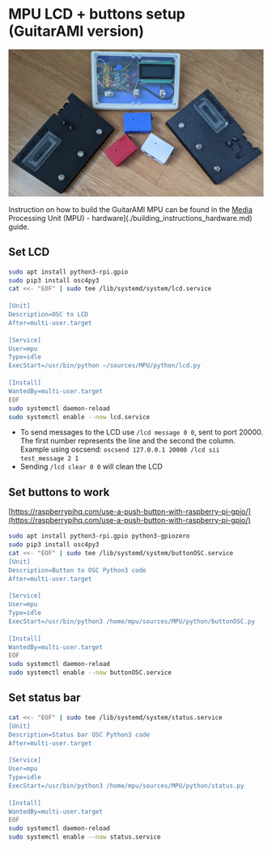 # MPU LCD + buttons setup (GuitarAMI version)

![MPUs](../docs/images_mpu/spus.jpg "MPUs")

Instruction on how to build the GuitarAMI MPU can be found in the [Media](./building_instructions_hardware.md) Processing Unit (MPU) - hardware](./building_instructions_hardware.md) guide.

## Set LCD

```bash
sudo apt install python3-rpi.gpio
sudo pip3 install osc4py3
cat <<- "EOF" | sudo tee /lib/systemd/system/lcd.service

[Unit]
Description=OSC to LCD
After=multi-user.target

[Service]
User=mpu
Type=idle
ExecStart=/usr/bin/python ~/sources/MPU/python/lcd.py

[Install]
WantedBy=multi-user.target
EOF
sudo systemctl daemon-reload
sudo systemctl enable --now lcd.service
```

- To send messages to the LCD use `/lcd message 0 0`, sent to port 20000. The first number represents the line and the second the column. Example using oscsend: `oscsend 127.0.0.1 20000 /lcd sii test_message 2 1`
- Sending `/lcd clear 0 0` will clean the LCD

## Set buttons to work

[https://raspberrypihq.com/use-a-push-button-with-raspberry-pi-gpio/](https://raspberrypihq.com/use-a-push-button-with-raspberry-pi-gpio/)

```bash
sudo apt install python3-rpi.gpio python3-gpiozero
sudo pip3 install osc4py3
cat <<- "EOF" | sudo tee /lib/systemd/system/buttonOSC.service
[Unit]
Description=Button to OSC Python3 code
After=multi-user.target

[Service]
User=mpu
Type=idle
ExecStart=/usr/bin/python3 /home/mpu/sources/MPU/python/buttonOSC.py

[Install]
WantedBy=multi-user.target
EOF
sudo systemctl daemon-reload
sudo systemctl enable --now buttonOSC.service
```

## Set status bar

```bash
cat <<- "EOF" | sudo tee /lib/systemd/system/status.service
[Unit]
Description=Status bar OSC Python3 code
After=multi-user.target

[Service]
User=mpu
Type=idle
ExecStart=/usr/bin/python3 /home/mpu/sources/MPU/python/status.py

[Install]
WantedBy=multi-user.target
EOF
sudo systemctl daemon-reload
sudo systemctl enable --now status.service
```
